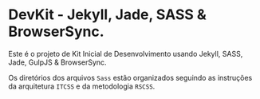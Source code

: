 DevKit - Jekyll, Jade, SASS & BrowserSync.
==========================================

Este é o projeto de Kit Inicial de Desenvolvimento usando Jekyll, SASS, Jade, GulpJS & BrowserSync.

Os diretórios dos arquivos `Sass` estão organizados seguindo as instruções da arquitetura `ITCSS` e da metodologia `RSCSS`.
